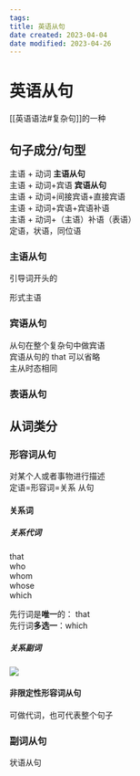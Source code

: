 ```yaml
---
tags:
title: 英语从句
date created: 2023-04-04
date modified: 2023-04-26
---
```


# 英语从句

[[英语语法#复杂句]]的一种

## 句子成分/句型

主语 + 动词 **主语从句**  
主语 + 动词+宾语 **宾语从句**  
主语 + 动词+间接宾语+直接宾语  
主语 + 动词+宾语+宾语补语  
主语 + 动词+（主语）补语（表语）  
定语，状语，同位语

### 主语从句

引导词开头的

形式主语

### 宾语从句

从句在整个复杂句中做宾语  
宾语从句的 that 可以省略  
主从时态相同

### 表语从句

## 从词类分

### 形容词从句

对某个人或者事物进行描述  
定语=形容词=关系 从句

#### 关系词

##### 关系代词

that  
who  
whom  
whose  
which

先行词是**唯一**的： that  
先行词**多选一**：which

##### 关系副词

![](https://chelsechen-img.oss-cn-hangzhou.aliyuncs.com/20220115183434.png)

#### 非限定性形容词从句

可做代词，也可代表整个句子

### 副词从句

状语从句
